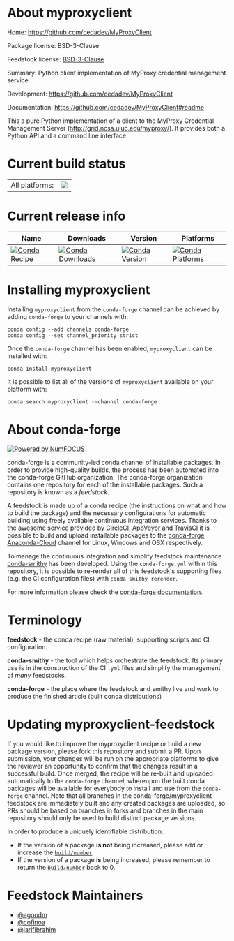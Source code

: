 About myproxyclient
===================

Home: https://github.com/cedadev/MyProxyClient

Package license: BSD-3-Clause

Feedstock license: [BSD-3-Clause](https://github.com/conda-forge/myproxyclient-feedstock/blob/master/LICENSE.txt)

Summary: Python client implementation of MyProxy credential management service

Development: https://github.com/cedadev/MyProxyClient

Documentation: https://github.com/cedadev/MyProxyClient#readme

This a pure Python implementation of a client to the MyProxy Credential
Management Server (http://grid.ncsa.uiuc.edu/myproxy/).
It provides both a Python API and a command line interface.


Current build status
====================


<table><tr><td>All platforms:</td>
    <td>
      <a href="https://dev.azure.com/conda-forge/feedstock-builds/_build/latest?definitionId=4039&branchName=master">
        <img src="https://dev.azure.com/conda-forge/feedstock-builds/_apis/build/status/myproxyclient-feedstock?branchName=master">
      </a>
    </td>
  </tr>
</table>

Current release info
====================

| Name | Downloads | Version | Platforms |
| --- | --- | --- | --- |
| [![Conda Recipe](https://img.shields.io/badge/recipe-myproxyclient-green.svg)](https://anaconda.org/conda-forge/myproxyclient) | [![Conda Downloads](https://img.shields.io/conda/dn/conda-forge/myproxyclient.svg)](https://anaconda.org/conda-forge/myproxyclient) | [![Conda Version](https://img.shields.io/conda/vn/conda-forge/myproxyclient.svg)](https://anaconda.org/conda-forge/myproxyclient) | [![Conda Platforms](https://img.shields.io/conda/pn/conda-forge/myproxyclient.svg)](https://anaconda.org/conda-forge/myproxyclient) |

Installing myproxyclient
========================

Installing `myproxyclient` from the `conda-forge` channel can be achieved by adding `conda-forge` to your channels with:

```
conda config --add channels conda-forge
conda config --set channel_priority strict
```

Once the `conda-forge` channel has been enabled, `myproxyclient` can be installed with:

```
conda install myproxyclient
```

It is possible to list all of the versions of `myproxyclient` available on your platform with:

```
conda search myproxyclient --channel conda-forge
```


About conda-forge
=================

[![Powered by NumFOCUS](https://img.shields.io/badge/powered%20by-NumFOCUS-orange.svg?style=flat&colorA=E1523D&colorB=007D8A)](http://numfocus.org)

conda-forge is a community-led conda channel of installable packages.
In order to provide high-quality builds, the process has been automated into the
conda-forge GitHub organization. The conda-forge organization contains one repository
for each of the installable packages. Such a repository is known as a *feedstock*.

A feedstock is made up of a conda recipe (the instructions on what and how to build
the package) and the necessary configurations for automatic building using freely
available continuous integration services. Thanks to the awesome service provided by
[CircleCI](https://circleci.com/), [AppVeyor](https://www.appveyor.com/)
and [TravisCI](https://travis-ci.com/) it is possible to build and upload installable
packages to the [conda-forge](https://anaconda.org/conda-forge)
[Anaconda-Cloud](https://anaconda.org/) channel for Linux, Windows and OSX respectively.

To manage the continuous integration and simplify feedstock maintenance
[conda-smithy](https://github.com/conda-forge/conda-smithy) has been developed.
Using the ``conda-forge.yml`` within this repository, it is possible to re-render all of
this feedstock's supporting files (e.g. the CI configuration files) with ``conda smithy rerender``.

For more information please check the [conda-forge documentation](https://conda-forge.org/docs/).

Terminology
===========

**feedstock** - the conda recipe (raw material), supporting scripts and CI configuration.

**conda-smithy** - the tool which helps orchestrate the feedstock.
                   Its primary use is in the construction of the CI ``.yml`` files
                   and simplify the management of *many* feedstocks.

**conda-forge** - the place where the feedstock and smithy live and work to
                  produce the finished article (built conda distributions)


Updating myproxyclient-feedstock
================================

If you would like to improve the myproxyclient recipe or build a new
package version, please fork this repository and submit a PR. Upon submission,
your changes will be run on the appropriate platforms to give the reviewer an
opportunity to confirm that the changes result in a successful build. Once
merged, the recipe will be re-built and uploaded automatically to the
`conda-forge` channel, whereupon the built conda packages will be available for
everybody to install and use from the `conda-forge` channel.
Note that all branches in the conda-forge/myproxyclient-feedstock are
immediately built and any created packages are uploaded, so PRs should be based
on branches in forks and branches in the main repository should only be used to
build distinct package versions.

In order to produce a uniquely identifiable distribution:
 * If the version of a package **is not** being increased, please add or increase
   the [``build/number``](https://docs.conda.io/projects/conda-build/en/latest/resources/define-metadata.html#build-number-and-string).
 * If the version of a package **is** being increased, please remember to return
   the [``build/number``](https://docs.conda.io/projects/conda-build/en/latest/resources/define-metadata.html#build-number-and-string)
   back to 0.

Feedstock Maintainers
=====================

* [@agoodm](https://github.com/agoodm/)
* [@cofinoa](https://github.com/cofinoa/)
* [@jarifibrahim](https://github.com/jarifibrahim/)

